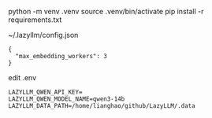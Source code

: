 python -m venv .venv
source .venv/bin/activate
pip install -r requirements.txt



~/.lazyllm/config.json
```
{
  "max_embedding_workers": 3
}
```

edit .env
```
LAZYLLM_QWEN_API_KEY=
LAZYLLM_QWEN_MODEL_NAME=qwen3-14b
LAZYLLM_DATA_PATH=/home/lianghao/github/LazyLLM/.data
```
  